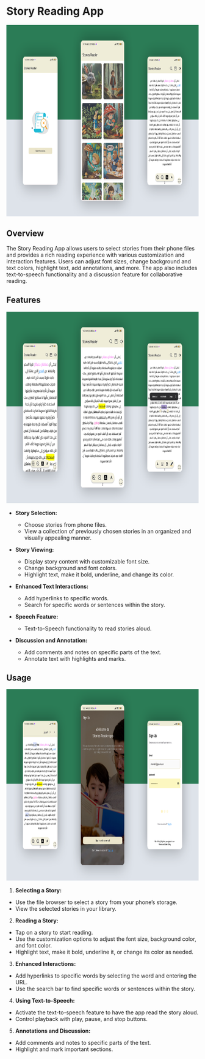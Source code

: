 # Story Reading App

<img src="screenshots/Mockup.png" alt="Customer Interface" height="500px">


## Overview
The Story Reading App allows users to select stories from their phone files and provides a rich reading experience with various customization and interaction features. Users can adjust font sizes, change background and text colors, highlight text, add annotations, and more. The app also includes text-to-speech functionality and a discussion feature for collaborative reading.


## Features


<img src="screenshots/Mockup2.png" alt="Customer Interface" height="500px">



- **Story Selection:**
  - Choose stories from phone files.
  - View a collection of previously chosen stories in an organized and visually appealing manner.

- **Story Viewing:**
  - Display story content with customizable font size.
  - Change background and font colors.
  - Highlight text, make it bold, underline, and change its color.

- **Enhanced Text Interactions:**
  - Add hyperlinks to specific words.
  - Search for specific words or sentences within the story.

- **Speech Feature:**
  - Text-to-Speech functionality to read stories aloud.

- **Discussion and Annotation:**
  - Add comments and notes on specific parts of the text.
  - Annotate text with highlights and marks.


## Usage

<img src="screenshots/Mockup3.png" alt="Customer Interface" height="500px">



1. **Selecting a Story:**
- Use the file browser to select a story from your phone’s storage.
- View the selected stories in your library.

2. **Reading a Story:**
- Tap on a story to start reading.
- Use the customization options to adjust the font size, background color, and font color.
- Highlight text, make it bold, underline it, or change its color as needed.

3. **Enhanced Interactions:**
- Add hyperlinks to specific words by selecting the word and entering the URL.
- Use the search bar to find specific words or sentences within the story.

4. **Using Text-to-Speech:**
- Activate the text-to-speech feature to have the app read the story aloud.
- Control playback with play, pause, and stop buttons.

5. **Annotations and Discussion:**
- Add comments and notes to specific parts of the text.
- Highlight and mark important sections.
